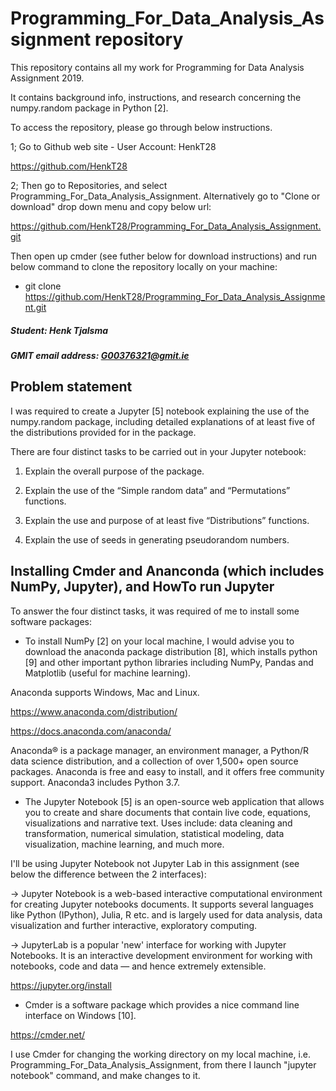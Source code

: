 # Programming_For_Data_Analysis_Assignment repository

This repository contains all my work for Programming for Data Analysis Assignment 2019.

It contains background info, instructions, and research concerning the numpy.random package in Python [2].

To access the repository, please go through below instructions.

1; Go to Github web site - User Account: HenkT28

<https://github.com/HenkT28>

2; Then go to Repositories, and select Programming_For_Data_Analysis_Assignment. Alternatively go to "Clone or download" drop down menu and copy below url:

<https://github.com/HenkT28/Programming_For_Data_Analysis_Assignment.git>

Then open up cmder (see futher below for download instructions) and run below command to clone the repository locally on your machine:

* git clone <https://github.com/HenkT28/Programming_For_Data_Analysis_Assignment.git>

##### Student: Henk Tjalsma

##### GMIT email address: G00376321@gmit.ie

## Problem statement

I was required to create a Jupyter [5] notebook explaining the use of the numpy.random package, including detailed explanations of at least five of the distributions provided for in the package.

There are four distinct tasks to be carried out in your Jupyter notebook:

1. Explain the overall purpose of the package.

2. Explain the use of the “Simple random data” and “Permutations” functions.

3. Explain the use and purpose of at least five “Distributions” functions.

4. Explain the use of seeds in generating pseudorandom numbers.

## Installing Cmder and Ananconda (which includes NumPy, Jupyter), and HowTo run Jupyter

To answer the four distinct tasks, it was required of me to install some software packages:

* To install NumPy [2] on your local machine, I would advise you to download the anaconda package distribution [8], which installs python [9] and other important python libraries including NumPy, Pandas and Matplotlib (useful for machine learning).

Anaconda supports Windows, Mac and Linux.

<https://www.anaconda.com/distribution/>

<https://docs.anaconda.com/anaconda/>

Anaconda® is a package manager, an environment manager, a Python/R data science distribution, and a collection of over 1,500+ open source packages. Anaconda is free and easy to install, and it offers free community support.
Anaconda3 includes Python 3.7.

* The Jupyter Notebook [5] is an open-source web application that allows you to create and share documents that contain live code, equations, visualizations and narrative text. Uses include: data cleaning and transformation, numerical simulation, statistical modeling, data visualization, machine learning, and much more.

I'll be using Jupyter Notebook not Jupyter Lab in this assignment (see below the difference between the 2 interfaces):

-> Jupyter Notebook is a web-based interactive computational environment for creating Jupyter notebooks documents. It supports several languages like Python (IPython), Julia, R etc. and is largely used for data analysis, data visualization and further interactive, exploratory computing.

-> JupyterLab is a popular 'new' interface for working with Jupyter Notebooks. It is an interactive development environment for working with notebooks, code and data — and hence extremely extensible.

<https://jupyter.org/install>

* Cmder is a software package which provides a nice command line interface on Windows [10].

<https://cmder.net/>

I use Cmder for changing the working directory on my local machine, i.e. Programming_For_Data_Analysis_Assignment, from there I launch "jupyter notebook" command, and make changes to it.
